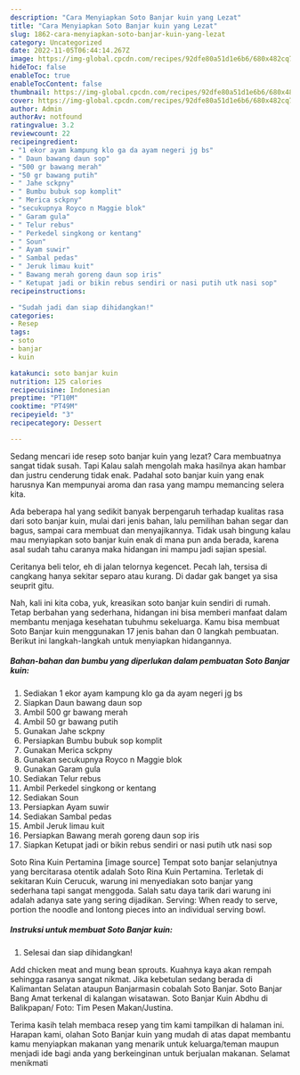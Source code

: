 ```yaml
---
description: "Cara Menyiapkan Soto Banjar kuin yang Lezat"
title: "Cara Menyiapkan Soto Banjar kuin yang Lezat"
slug: 1862-cara-menyiapkan-soto-banjar-kuin-yang-lezat
category: Uncategorized
date: 2022-11-05T06:44:14.267Z
image: https://img-global.cpcdn.com/recipes/92dfe80a51d1e6b6/680x482cq70/soto-banjar-kuin-foto-resep-utama.jpg
hideToc: false
enableToc: true
enableTocContent: false
thumbnail: https://img-global.cpcdn.com/recipes/92dfe80a51d1e6b6/680x482cq70/soto-banjar-kuin-foto-resep-utama.jpg
cover: https://img-global.cpcdn.com/recipes/92dfe80a51d1e6b6/680x482cq70/soto-banjar-kuin-foto-resep-utama.jpg
author: Admin
authorAv: notfound
ratingvalue: 3.2
reviewcount: 22
recipeingredient:
- "1 ekor ayam kampung klo ga da ayam negeri jg bs"
- " Daun bawang daun sop"
- "500 gr bawang merah"
- "50 gr bawang putih"
- " Jahe sckpny"
- " Bumbu bubuk sop komplit"
- " Merica sckpny"
- "secukupnya Royco n Maggie blok"
- " Garam gula"
- " Telur rebus"
- " Perkedel singkong or kentang"
- " Soun"
- " Ayam suwir"
- " Sambal pedas"
- " Jeruk limau kuit"
- " Bawang merah goreng daun sop iris"
- " Ketupat jadi or bikin rebus sendiri or nasi putih utk nasi sop"
recipeinstructions:

- "Sudah jadi dan siap dihidangkan!"
categories:
- Resep
tags:
- soto
- banjar
- kuin

katakunci: soto banjar kuin 
nutrition: 125 calories
recipecuisine: Indonesian
preptime: "PT10M"
cooktime: "PT49M"
recipeyield: "3"
recipecategory: Dessert

---
```



Sedang mencari ide resep soto banjar kuin yang lezat? Cara membuatnya sangat tidak susah. Tapi Kalau salah mengolah maka hasilnya akan hambar dan justru cenderung tidak enak. Padahal soto banjar kuin yang enak harusnya Kan mempunyai aroma dan rasa yang mampu memancing selera kita.


Ada beberapa hal yang sedikit banyak berpengaruh terhadap kualitas rasa dari soto banjar kuin, mulai dari jenis bahan, lalu pemilihan bahan segar dan bagus, sampai cara membuat dan menyajikannya. Tidak usah bingung kalau mau menyiapkan soto banjar kuin enak di mana pun anda berada, karena asal sudah tahu caranya maka hidangan ini mampu jadi sajian spesial.

Ceritanya beli telor, eh di jalan telornya kegencet. Pecah lah, tersisa di cangkang hanya sekitar separo atau kurang. Di dadar gak banget ya sisa seuprit gitu.


Nah, kali ini kita coba, yuk, kreasikan soto banjar kuin sendiri di rumah. Tetap berbahan yang sederhana, hidangan ini bisa memberi manfaat dalam membantu menjaga kesehatan tubuhmu sekeluarga. Kamu bisa membuat Soto Banjar kuin menggunakan 17 jenis bahan dan 0 langkah pembuatan. Berikut ini langkah-langkah untuk menyiapkan hidangannya.

<!--inarticleads1-->

##### Bahan-bahan dan bumbu yang diperlukan dalam pembuatan Soto Banjar kuin:

1. Sediakan 1 ekor ayam kampung klo ga da ayam negeri jg bs
1. Siapkan  Daun bawang daun sop
1. Ambil 500 gr bawang merah
1. Ambil 50 gr bawang putih
1. Gunakan  Jahe sckpny
1. Persiapkan  Bumbu bubuk sop komplit
1. Gunakan  Merica sckpny
1. Gunakan secukupnya Royco n Maggie blok
1. Gunakan  Garam gula
1. Sediakan  Telur rebus
1. Ambil  Perkedel singkong or kentang
1. Sediakan  Soun
1. Persiapkan  Ayam suwir
1. Sediakan  Sambal pedas
1. Ambil  Jeruk limau kuit
1. Persiapkan  Bawang merah goreng daun sop iris
1. Siapkan  Ketupat jadi or bikin rebus sendiri or nasi putih utk nasi sop


Soto Rina Kuin Pertamina [image source] Tempat soto banjar selanjutnya yang bercitarasa otentik adalah Soto Rina Kuin Pertamina. Terletak di sekitaran Kuin Cerucuk, warung ini menyediakan soto banjar yang sederhana tapi sangat menggoda. Salah satu daya tarik dari warung ini adalah adanya sate yang sering dijadikan. Serving: When ready to serve, portion the noodle and lontong pieces into an individual serving bowl. 

<!--inarticleads2-->

##### Instruksi untuk membuat Soto Banjar kuin:


1. Selesai dan siap dihidangkan!

Add chicken meat and mung bean sprouts. Kuahnya kaya akan rempah sehingga rasanya sangat nikmat. Jika kebetulan sedang berada di Kalimantan Selatan ataupun Banjarmasin cobalah Soto Banjar. Soto Banjar Bang Amat terkenal di kalangan wisatawan. Soto Banjar Kuin Abdhu di Balikpapan/ Foto: Tim Pesen Makan/Justina. 

Terima kasih telah membaca resep yang tim kami tampilkan di halaman ini. Harapan kami, olahan Soto Banjar kuin yang mudah di atas dapat membantu kamu menyiapkan makanan yang menarik untuk keluarga/teman maupun menjadi ide bagi anda yang berkeinginan untuk berjualan makanan. Selamat menikmati
